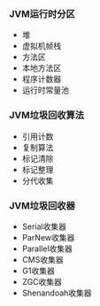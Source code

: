 ### JVM运行时分区
* 堆
* 虚拟机帧栈
* 方法区
* 本地方法区
* 程序计数器
* 运行时常量池


### JVM垃圾回收算法
* 引用计数
* 复制算法
* 标记清除
* 标记整理
* 分代收集

### JVM垃圾回收器
* Serial收集器
* ParNew收集器
* Parallel收集器
* CMS收集器
* G1收集器
* ZGC收集器
* Shenandoah收集器
